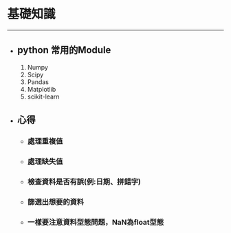 # 基礎知識
---

+ ## python 常用的Module
    1. Numpy
    2. Scipy
    3. Pandas
    4. Matplotlib
    5. scikit-learn

+ ## 心得
  + ### 處理重複值
  + ### 處理缺失值
  + ### 檢查資料是否有誤(例:日期、拼錯字)
  + ### 篩選出想要的資料
  + ### 一樣要注意資料型態問題，NaN為float型態